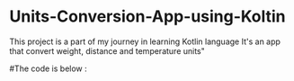 # Units-Conversion-App-using-Koltin
This project is a part of my journey in learning Kotlin language It's an app that convert weight, distance and temperature units" 

#The code is below : 


